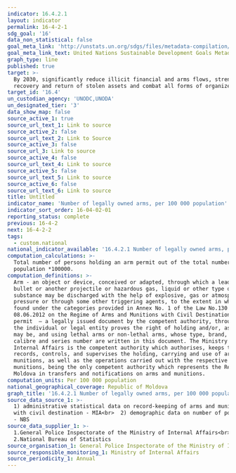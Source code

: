 ```yaml
---
indicator: 16.4.2.1
layout: indicator
permalink: 16-4-2-1
sdg_goal: '16'
data_non_statistical: false
goal_meta_link: 'http://unstats.un.org/sdgs/files/metadata-compilation/Metadata-Goal-16.pdf'
goal_meta_link_text: United Nations Sustainable Development Goals Metadata (pdf 1361kB)
graph_type: line
published: true
target: >-
  By 2030, significantly reduce illicit financial and arms flows, strengthen the
  recovery and return of stolen assets and combat all forms of organized crime
target_id: '16.4'
un_custodian_agency: 'UNODC,UNODA'
un_designated_tier: '3'
data_show_map: false
source_active_1: true
source_url_text_1: Link to source
source_active_2: false
source_url_text_2: Link to Source
source_active_3: false
source_url_3: Link to source
source_active_4: false
source_url_text_4: Link to source
source_active_5: false
source_url_text_5: Link to source
source_active_6: false
source_url_text_6: Link to source
title: Untitled
indicator_name: 'Number of legally owned arms, per 100 000 population'
indicator_sort_order: 16-04-02-01
reporting_status: complete
previous: 16-4-2
next: 16-4-2-2
tags:
  - custom.national
national_indicator_available: '16.4.2.1 Number of legally owned arms, per 100 000 population'
computation_calculations: >-
  Total number of persons holding an arm permit out of the total number of
  population *100000.
computation_definitions: >-
  Arm - an object or device, conceived or adapted, through which a lead, a
  bullet or another projectile or hazardous gas, liquid or other type of
  substance may be discharged with the help of explosive, gas or atmosphere
  pressure or through some other triggering agents, to the extent in which it is
  found under the categories provided in Annex No. 1 of the Law No.130 of 
  08.06.2012 on the Regime of Arms and Munitions with Civil Destination. Arm
  permit  – a legally issued document by the competent authority, through which
  the individual or legal entity proves the right of holding and/or, as the case
  may be, and using lethal arms or non-lethal arms, whose type, brand, model,
  calibre and series number are written in this document. The Ministry of
  Internal Affairs is the competent authority which authorises, keeps the
  records, controls, and supervises the holding, carrying and use of arms and
  munitions, as well as the operations carried out with the respective arms and
  munitions, being the only competent authority which represents the Republic of
  Moldova in transfers and notifications on arms and munitions.
computation_units: Per 100 000 population
national_geographical_coverage: Republic of Moldova
graph_title: '16.4.2.1 Number of legally owned arms, per 100 000 population'
source_data_source_1: >-
  1) administrative statistical data on record-keeping of arms and munitions
  with civil destination - MIA<br>  2) demographic data on number of population
  - NBS
source_data_supplier_1: >-
  1.General Police Inspectorate of the Ministry of Internal Affairs<br> 
  2.National Bureau of Statistics
source_organisation_1: General Police Inspectorate of the Ministry of Internal Affairs
source_responsible_monitoring_1: Ministry of Internal Affairs
source_periodicity_1: Annual
---
```

